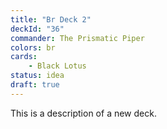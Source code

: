 ```yaml
---
title: "Br Deck 2"
deckId: "36"
commander: The Prismatic Piper
colors: br
cards:
    - Black Lotus
status: idea
draft: true
---
```


This is a description of a new deck.
